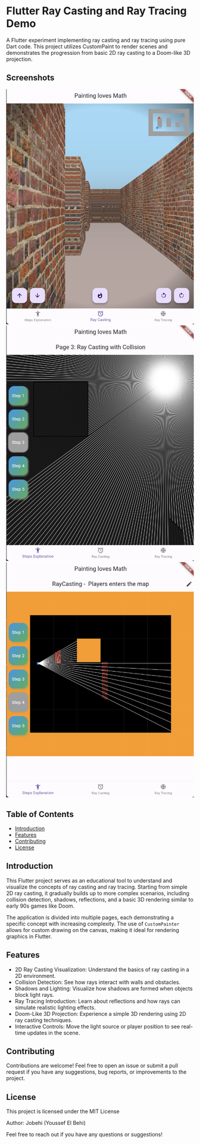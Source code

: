 # Flutter Ray Casting and Ray Tracing Demo

A Flutter experiment implementing ray casting and ray tracing using pure Dart code. This project utilizes CustomPaint to render scenes and demonstrates the progression from basic 2D ray casting to a Doom-like 3D projection.

## Screenshots

![Ray Casting](readme_screenshots/ray_casting.png)
![Collision Detection](readme_screenshots/step3.png)
![Distance computing](readme_screenshots/step4.png)



## Table of Contents
- [Introduction](#introduction)
- [Features](#features)
- [Contributing](#contributing)
- [License](#license)



## Introduction
This Flutter project serves as an educational tool to understand and visualize the concepts of ray casting and ray tracing. Starting from simple 2D ray casting, it gradually builds up to more complex scenarios, including collision detection, shadows, reflections, and a basic 3D rendering similar to early 90s games like Doom.

The application is divided into multiple pages, each demonstrating a specific concept with increasing complexity. The use of `CustomPainter` allows for custom drawing on the canvas, making it ideal for rendering graphics in Flutter.

## Features
- 2D Ray Casting Visualization: Understand the basics of ray casting in a 2D environment.
- Collision Detection: See how rays interact with walls and obstacles.
- Shadows and Lighting: Visualize how shadows are formed when objects block light rays.
- Ray Tracing Introduction: Learn about reflections and how rays can simulate realistic lighting effects.
- Doom-Like 3D Projection: Experience a simple 3D rendering using 2D ray casting techniques.
- Interactive Controls: Move the light source or player position to see real-time updates in the scene.

## Contributing
Contributions are welcome! Feel free to open an issue or submit a pull request if you have any suggestions, bug reports, or improvements to the project.

## License
This project is licensed under the MIT License

Author: Jobehi (Youssef El Behi)

Feel free to reach out if you have any questions or suggestions!
